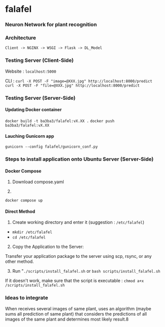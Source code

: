# falafel

### Neuron Network for plant recognition

### Architecture 

`Client -> NGINX -> WSGI -> Flask -> DL_Model`


### Testing Server (Client-Side)

Website :   `localhost:5000`

CLI :       `curl -X POST -F "image=@XXX.jpg" http://localhost:8000/predict`
            `curl -X POST -F "file=@XXX.jpg" http://localhost:8000/predict`





### Testing Server (Server-Side)

#### Updating Docker container

`docker build -t ba3ba3/falafel:vX.XX .`
`docker push ba3ba3/falafel:vX.XX`

#### Lauching Gunicorn app

`gunicorn --config falafel/gunicorn_conf.py`



### Steps to install application onto Ubuntu Server (Server-Side)

#### Docker Compose

1. Download compose.yaml

2. 
`docker compose up`


#### Direct Method

1. Create working directory and enter it (suggestion : `/etc/falafel`)

- `mkdir /etc/falafel`
- `cd /etc/falafel`

2. Copy the Application to the Server:

Transfer your application package to the server using scp, rsync, or any other method.


3. Run "`./scripts/install_falafel.sh`  or `bash scripts/install_falafel.sh`

If it doesn't work, make sure that the script is executable : `chmod a+x /scripts/install_falafel.sh`




### Ideas to integrate

When receives several images of same plant, uses an algorithm (maybe sums all prediction of same plant) that considers the predictions of all images of the same plant and determines most likely result.8

